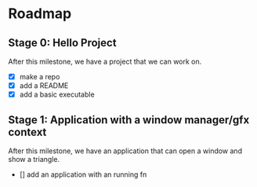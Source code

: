 # Roadmap

## Stage 0: Hello Project

After this milestone, we have a project that we can work on.

- [x] make a repo
- [x] add a README
- [x] add a basic executable

## Stage 1: Application with a window manager/gfx context

After this milestone, we have an application that can open a window and show a triangle.

- [] add an application with an running fn
